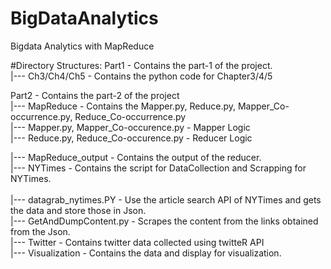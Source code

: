 # BigDataAnalytics
Bigdata Analytics with MapReduce


#Directory Structures:
Part1 - Contains the part-1 of the project.<br />
|--- Ch3/Ch4/Ch5 - Contains the python code for Chapter3/4/5 <br />

Part2 - Contains the part-2 of the project <br />
|--- MapReduce - Contains the Mapper.py, Reduce.py, Mapper_Co-occurrence.py, Reduce_Co-occurrence.py <br />
    |--- Mapper.py, Mapper_Co-occurence.py - Mapper Logic <br />
    |--- Reduce.py, Reduce_Co-occurence.py - Reducer Logic <br />

|--- MapReduce_output - Contains the output of the reducer. <br />
|--- NYTimes - Contains the script for DataCollection and Scrapping for NYTimes.<br />  
    |--- datagrab_nytimes.PY - Use the article search API of NYTimes and gets the data and store those in Json. <br />
    |--- GetAndDumpContent.py - Scrapes the content from the links obtained from the Json. <br />
|--- Twitter - Contains twitter data collected using twitteR API <br />
|--- Visualization - Contains the data and display for visualization. <br />
